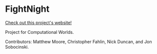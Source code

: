 # FightNight
[Check out this project's website!][1]

Project for Computational Worlds.

Contributors: Matthew Moore, Christopher Fahlin, Nick Duncan, and Jon Sobocinski.

[1]: httpNick.github.io/FightNight
